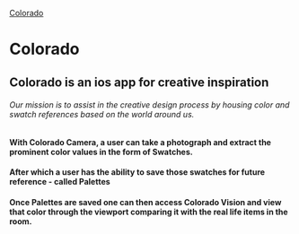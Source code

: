 [Colorado]('https://drive.google.com/file/d/1LzbfPiAAFlU2xWsS8wbu2Vkp8-1S-kS1/view?usp=sharing')

# Colorado

## Colorado is an ios app for creative inspiration

###### Our mission is to assist in the creative design process by housing color and swatch references based on the world around us.

#### With Colorado Camera, a user can take a photograph and extract the prominent color values in the form of Swatches.

#### After which a user has the ability to save those swatches for future reference - called Palettes

#### Once Palettes are saved one can then access Colorado Vision and view that color through the viewport comparing it with the real life items in the room.
